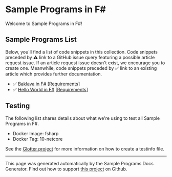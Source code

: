 # Sample Programs in F#

Welcome to Sample Programs in F#!

## Sample Programs List

Below, you'll find a list of code snippets in this collection. Code snippets preceded by :warning: link to a GitHub issue query featuring a possible article request issue. If an article request issue doesn't exist, we encourage you to create one. Meanwhile, code snippets preceded by :white_check_mark: link to an existing article which provides further documentation.

- :white_check_mark: [Baklava in F#](https://sample-programs.therenegadecoder.com/projects/baklava/f-sharp) [[Requirements](https://sample-programs.therenegadecoder.com/projects/baklava)]
- :white_check_mark: [Hello World in F#](https://sample-programs.therenegadecoder.com/projects/hello-world/f-sharp) [[Requirements](https://sample-programs.therenegadecoder.com/projects/hello-world)]

## Testing

The following list shares details about what we're using to test all Sample Programs in F#.

- Docker Image: fsharp
- Docker Tag: 10-netcore

See the [Glotter project](https://github.com/auroq/glotter) for more information on how to create a testinfo file.

---

This page was generated automatically by the Sample Programs Docs Generator. Find out how to support [this project](https://github.com/TheRenegadeCoder/sample-programs-docs-generator) on Github.